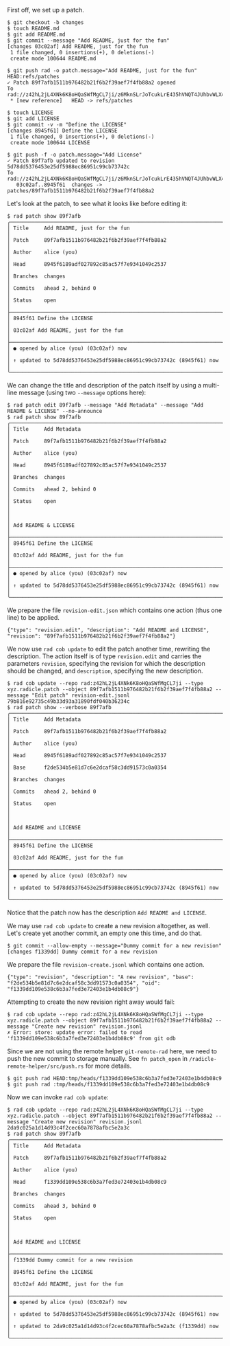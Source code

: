 First off, we set up a patch.

```
$ git checkout -b changes
$ touch README.md
$ git add README.md
$ git commit --message "Add README, just for the fun"
[changes 03c02af] Add README, just for the fun
 1 file changed, 0 insertions(+), 0 deletions(-)
 create mode 100644 README.md
```

``` (stderr)
$ git push rad -o patch.message="Add README, just for the fun" HEAD:refs/patches
✓ Patch 89f7afb1511b976482b21f6b2f39aef7f4fb88a2 opened
To rad://z42hL2jL4XNk6K8oHQaSWfMgCL7ji/z6MknSLrJoTcukLrE435hVNQT4JUhbvWLX4kUzqkEStBU8Vi
 * [new reference]   HEAD -> refs/patches
```

```
$ touch LICENSE
$ git add LICENSE
$ git commit -v -m "Define the LICENSE"
[changes 8945f61] Define the LICENSE
 1 file changed, 0 insertions(+), 0 deletions(-)
 create mode 100644 LICENSE
```

``` (stderr)
$ git push -f -o patch.message="Add License"
✓ Patch 89f7afb updated to revision 5d78dd5376453e25df5988ec86951c99cb73742c
To rad://z42hL2jL4XNk6K8oHQaSWfMgCL7ji/z6MknSLrJoTcukLrE435hVNQT4JUhbvWLX4kUzqkEStBU8Vi
   03c02af..8945f61  changes -> patches/89f7afb1511b976482b21f6b2f39aef7f4fb88a2
```

Let's look at the patch, to see what it looks like before editing it:

```
$ rad patch show 89f7afb
╭─────────────────────────────────────────────────────────────────────╮
│ Title     Add README, just for the fun                              │
│ Patch     89f7afb1511b976482b21f6b2f39aef7f4fb88a2                  │
│ Author    alice (you)                                               │
│ Head      8945f6189adf027892c85ac57f7e9341049c2537                  │
│ Branches  changes                                                   │
│ Commits   ahead 2, behind 0                                         │
│ Status    open                                                      │
├─────────────────────────────────────────────────────────────────────┤
│ 8945f61 Define the LICENSE                                          │
│ 03c02af Add README, just for the fun                                │
├─────────────────────────────────────────────────────────────────────┤
│ ● opened by alice (you) (03c02af) now                               │
│ ↑ updated to 5d78dd5376453e25df5988ec86951c99cb73742c (8945f61) now │
╰─────────────────────────────────────────────────────────────────────╯
```

We can change the title and description of the patch itself by using a
multi-line message (using two `--message` options here):

```
$ rad patch edit 89f7afb --message "Add Metadata" --message "Add README & LICENSE" --no-announce
$ rad patch show 89f7afb
╭─────────────────────────────────────────────────────────────────────╮
│ Title     Add Metadata                                              │
│ Patch     89f7afb1511b976482b21f6b2f39aef7f4fb88a2                  │
│ Author    alice (you)                                               │
│ Head      8945f6189adf027892c85ac57f7e9341049c2537                  │
│ Branches  changes                                                   │
│ Commits   ahead 2, behind 0                                         │
│ Status    open                                                      │
│                                                                     │
│ Add README & LICENSE                                                │
├─────────────────────────────────────────────────────────────────────┤
│ 8945f61 Define the LICENSE                                          │
│ 03c02af Add README, just for the fun                                │
├─────────────────────────────────────────────────────────────────────┤
│ ● opened by alice (you) (03c02af) now                               │
│ ↑ updated to 5d78dd5376453e25df5988ec86951c99cb73742c (8945f61) now │
╰─────────────────────────────────────────────────────────────────────╯
```

We prepare the file `revision-edit.json` which contains one action (thus one line) to be applied.

``` ./revision-edit.jsonl
{"type": "revision.edit", "description": "Add README and LICENSE", "revision": "89f7afb1511b976482b21f6b2f39aef7f4fb88a2"}
```

We now use `rad cob update` to edit the patch another time, rewriting the description.
The action itself is of type `revision.edit` and carries the parameters `revision`,
specifying the revision for which the description should be changed, and `description`,
specifying the new description.

```
$ rad cob update --repo rad:z42hL2jL4XNk6K8oHQaSWfMgCL7ji --type xyz.radicle.patch --object 89f7afb1511b976482b21f6b2f39aef7f4fb88a2 --message "Edit patch" revision-edit.jsonl
79b816e92735c49b33d93a31890fdf040b36234c
$ rad patch show --verbose 89f7afb
╭─────────────────────────────────────────────────────────────────────╮
│ Title     Add Metadata                                              │
│ Patch     89f7afb1511b976482b21f6b2f39aef7f4fb88a2                  │
│ Author    alice (you)                                               │
│ Head      8945f6189adf027892c85ac57f7e9341049c2537                  │
│ Base      f2de534b5e81d7c6e2dcaf58c3dd91573c0a0354                  │
│ Branches  changes                                                   │
│ Commits   ahead 2, behind 0                                         │
│ Status    open                                                      │
│                                                                     │
│ Add README and LICENSE                                              │
├─────────────────────────────────────────────────────────────────────┤
│ 8945f61 Define the LICENSE                                          │
│ 03c02af Add README, just for the fun                                │
├─────────────────────────────────────────────────────────────────────┤
│ ● opened by alice (you) (03c02af) now                               │
│ ↑ updated to 5d78dd5376453e25df5988ec86951c99cb73742c (8945f61) now │
╰─────────────────────────────────────────────────────────────────────╯
```

Notice that the patch now has the description `Add README and LICENSE`.

We may use `rad cob update` to create a new revision altogether, as well.
Let's create yet another commit, an empty one this time, and do that.

```
$ git commit --allow-empty --message="Dummy commit for a new revision"
[changes f1339dd] Dummy commit for a new revision
```

We prepare the file `revision-create.jsonl` which contains one action.

``` ./revision.jsonl
{"type": "revision", "description": "A new revision", "base": "f2de534b5e81d7c6e2dcaf58c3dd91573c0a0354", "oid": "f1339dd109e538c6b3a7fed3e72403e1b4db08c9"}
```

Attempting to create the new revision right away would fail:

``` (fail)
$ rad cob update --repo rad:z42hL2jL4XNk6K8oHQaSWfMgCL7ji --type xyz.radicle.patch --object 89f7afb1511b976482b21f6b2f39aef7f4fb88a2 --message "Create new revision" revision.jsonl
✗ Error: store: update error: failed to read 'f1339dd109e538c6b3a7fed3e72403e1b4db08c9' from git odb
```

Since we are not using the remote helper `git-remote-rad` here, we need to push
the new commit to storage manually. See `fn patch_open` in `/radicle-remote-helper/src/push.rs`
for more details.

```
$ git push rad HEAD:tmp/heads/f1339dd109e538c6b3a7fed3e72403e1b4db08c9
$ git push rad :tmp/heads/f1339dd109e538c6b3a7fed3e72403e1b4db08c9
```

Now we can invoke `rad cob update`:

```
$ rad cob update --repo rad:z42hL2jL4XNk6K8oHQaSWfMgCL7ji --type xyz.radicle.patch --object 89f7afb1511b976482b21f6b2f39aef7f4fb88a2 --message "Create new revision" revision.jsonl
2da9c025a1d14d93c4f2cec60a7878afbc5e2a3c
$ rad patch show 89f7afb
╭─────────────────────────────────────────────────────────────────────╮
│ Title     Add Metadata                                              │
│ Patch     89f7afb1511b976482b21f6b2f39aef7f4fb88a2                  │
│ Author    alice (you)                                               │
│ Head      f1339dd109e538c6b3a7fed3e72403e1b4db08c9                  │
│ Branches  changes                                                   │
│ Commits   ahead 3, behind 0                                         │
│ Status    open                                                      │
│                                                                     │
│ Add README and LICENSE                                              │
├─────────────────────────────────────────────────────────────────────┤
│ f1339dd Dummy commit for a new revision                             │
│ 8945f61 Define the LICENSE                                          │
│ 03c02af Add README, just for the fun                                │
├─────────────────────────────────────────────────────────────────────┤
│ ● opened by alice (you) (03c02af) now                               │
│ ↑ updated to 5d78dd5376453e25df5988ec86951c99cb73742c (8945f61) now │
│ ↑ updated to 2da9c025a1d14d93c4f2cec60a7878afbc5e2a3c (f1339dd) now │
╰─────────────────────────────────────────────────────────────────────╯
```